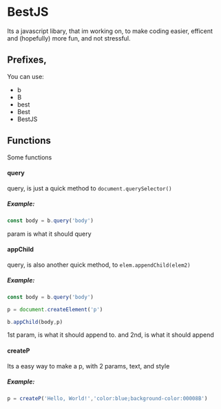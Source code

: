 # BestJS
Its a javascript libary, that im working on, to make coding easier, efficent and (hopefully) more fun, and not stressful.
## Prefixes,
You can use:
 - b
 - B
 - best
 - Best
 - BestJS
## Functions
Some functions
#### query
query, is just a quick method to `document.querySelector()`
##### Example:
```javascript
const body = b.query('body')
```
param is what it should query

#### appChild
query, is also another quick method, to `elem.appendChild(elem2)`
##### Example:
```javascript
const body = b.query('body')

p = document.createElement('p')

b.appChild(body,p)
```
1st param, is what it should append to. and 2nd, is what it should append

#### createP
Its a easy way to make a p, with 2 params, text, and style
##### Example:
```javascript
p = createP('Hello, World!','color:blue;background-color:00008B')
```

